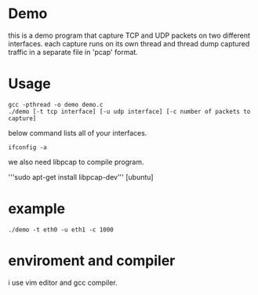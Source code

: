 # Demo
this is a demo program that capture TCP and UDP packets on two different interfaces. each capture runs on its own thread and thread dump captured traffic in a separate file in 'pcap' format.
# Usage
```
gcc -pthread -o demo demo.c
./demo [-t tcp interface] [-u udp interface] [-c number of packets to capture]
```
below command lists all of your interfaces.

```ifconfig -a```

we also need libpcap to compile program.

'''sudo apt-get install libpcap-dev''' [ubuntu]
# example
```./demo -t eth0 -u eth1 -c 1000```
# enviroment and compiler
i use vim editor and gcc compiler.
